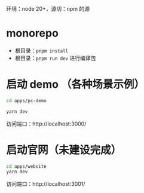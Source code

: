 环境：node 20+，源切：npm 的源

# monorepo

- 根目录：`pnpm install`
- 根目录：`pnpm run dev` 进行编译包

# 启动 demo （各种场景示例）

```bash
cd apps/pc-demo

yarn dev
```

访问端口：http://localhost:3000/

# 启动官网（未建设完成）

```bash
cd apps/website
yarn dev
```

访问端口：http://localhost:3001/
